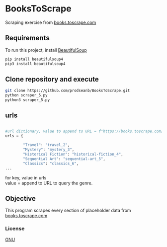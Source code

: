 # BooksToScrape
Scraping exercise from [books.toscrape.com](https://books.toscrape.com/index.html)  
## Requirements
To run this project, install [BeautifulSoup](https://pypi.org/project/beautifulsoup4/)
```bash
pip install beautifulsoup4
pip3 install beautifulsoup4
```
## Clone repository and execute
```bash
git clone https://github.com/prodseanb/BooksToScrape.git
python scraper_5.py
python3 scraper_5.py
```
## urls
```python

#url dictionary, value to append to URL = f"https://books.toscrape.com/catalogue/category/books/{}/index.html"
urls = {
	
		"Travel": "travel_2",
		"Mystery": "mystery_3",
		"Historical Fiction": "historical-fiction_4",
		"Sequential Art": "sequential-art_5",
		"Classics": "classics_6",
...
```
for key, value in urls<br />
value = append to URL to query the genre.
## Objective
This program scrapes every section of placeholder data from [books.toscrape.com](https://books.toscrape.com/index.html)

### License
[GNU](https://gist.github.com/nicolasdao/a7adda51f2f185e8d2700e1573d8a633#gpl-license-aka-gnu-general-public-license-v30)
